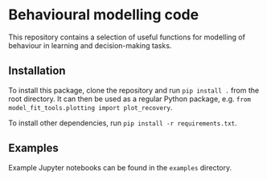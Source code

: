 # Behavioural modelling code

This repository contains a selection of useful functions for modelling of behaviour in learning and decision-making tasks.

## Installation

To install this package, clone the repository and run `pip install .` from the root directory. It can then be used as a regular Python package, e.g. `from model_fit_tools.plotting import plot_recovery`.

To install other dependencies, run `pip install -r requirements.txt`. 

## Examples

Example Jupyter notebooks can be found in the `examples` directory. 